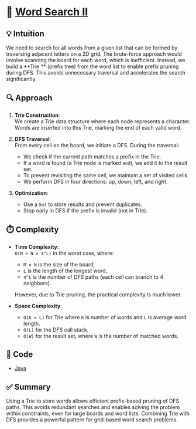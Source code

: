 # 🧠 [Word Search II](https://leetcode.com/problems/word-search-ii/description/)

## 💡 Intuition

We need to search for all words from a given list that can be formed by traversing adjacent letters on a 2D grid. The
brute-force approach would involve scanning the board for each word, which is inefficient. Instead, we build a **Trie
** (prefix tree) from the word list to enable prefix pruning during DFS. This avoids unnecessary traversal and
accelerates the search significantly.

## 🔍 Approach

1. **Trie Construction**:  
   We create a Trie data structure where each node represents a character. Words are inserted into this Trie, marking
   the end of each valid word.

2. **DFS Traversal**:  
   From every cell on the board, we initiate a DFS. During the traversal:
    - We check if the current path matches a prefix in the Trie.
    - If a word is found (a Trie node is marked `end`), we add it to the result set.
    - To prevent revisiting the same cell, we maintain a set of visited cells.
    - We perform DFS in four directions: up, down, left, and right.

3. **Optimization**:
    - Use a `Set` to store results and prevent duplicates.
    - Stop early in DFS if the prefix is invalid (not in Trie).

## ⏱️ Complexity

- **Time Complexity**:  
  `O(M × N × 4^L)` in the worst case, where:
    - `M × N` is the size of the board,
    - `L` is the length of the longest word,
    - `4^L` is the number of DFS paths (each cell can branch to 4 neighbors).

  However, due to Trie pruning, the practical complexity is much lower.

- **Space Complexity**:
    - `O(K × L)` for Trie where `K` is number of words and `L` is average word length.
    - `O(L)` for the DFS call stack.
    - `O(W)` for the result set, where `W` is the number of matched words.

## 🧪 Code

- [Java](../src/main/java/io/dksifoua/leetcode/wordsearch2/Solution.java)

## ✅ Summary

Using a Trie to store words allows efficient prefix-based pruning of DFS paths. This avoids redundant searches and
enables solving the problem within constraints, even for large boards and word lists. Combining Trie with DFS provides a
powerful pattern for grid-based word search problems.